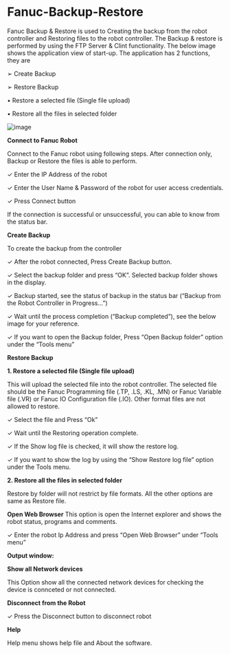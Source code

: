 # Fanuc-Backup-Restore

Fanuc Backup & Restore is used to Creating the backup from the robot controller and Restoring files to the robot controller. The Backup & restore is performed by using the FTP Server & Clint functionality. The below image shows the application view of start-up. The application has 2 functions, they are

➢ Create Backup

➢ Restore Backup

• Restore a selected file (Single file upload)

• Restore all the files in selected folder

![image](https://user-images.githubusercontent.com/39395111/166147149-86546a94-a542-4cb5-9691-67129cf0f7d2.png)

**Connect to Fanuc Robot**

Connect to the Fanuc robot using following steps. After connection only, Backup or Restore the files is able to perform.

✓ Enter the IP Address of the robot

✓ Enter the User Name & Password of the robot for user access credentials.

✓ Press Connect button

If the connection is successful or unsuccessful, you can able to know from the status bar.


**Create Backup**

To create the backup from the controller

✓ After the robot connected, Press Create Backup button.

✓ Select the backup folder and press “OK”. Selected backup folder shows in the display.

✓ Backup started, see the status of backup in the status bar (“Backup from the Robot Controller in Progress...”)

✓ Wait until the process completion (“Backup completed”), see the below image for your reference.

✓ If you want to open the Backup folder, Press “Open Backup folder” option under the “Tools menu”


**Restore Backup**

**1. Restore a selected file (Single file upload)**

This will upload the selected file into the robot controller. The selected file should be the Fanuc Programming file (.TP, .LS, .KL, .MN) or Fanuc Variable file (.VR) or Fanuc IO Configuration file (.IO). Other format files are not allowed to restore.

✓ Select the file and Press “Ok”

✓ Wait until the Restoring operation complete.

✓ If the Show log file is checked, it will show the restore log.

✓ If you want to show the log by using the “Show Restore log file” option under the Tools menu.

**2. Restore all the files in selected folder**

Restore by folder will not restrict by file formats. All the other options are same as Restore file.


**Open Web Browser**
This option is open the Internet explorer and shows the robot status, programs and comments.

✓ Enter the robot Ip Address and press “Open Web Browser” under “Tools menu”


**Output window:**

**Show all Network devices**

This Option show all the connected network devices for checking the device is connceted or not connected.


**Disconnect from the Robot**

✓ Press the Disconnect button to disconnect robot


**Help**

Help menu shows help file and About the software.

